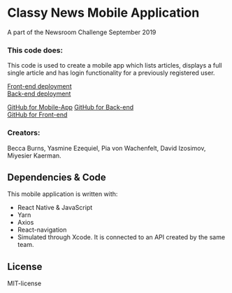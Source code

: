 # Classy News Mobile Application
A part of the Newsroom Challenge September 2019

### This code does:
This code is used to create a mobile app which lists articles, displays a full single article and has login functionality for a previously registered user.

[Front-end deployment](https://classynews.netlify.com/)   
[Back-end deployment](https://classy-news-backend.herokuapp.com/)   

[GitHub for Mobile-App](https://github.com/CraftAcademy/classy_news_client/pulls)
[GitHub for Back-end](https://github.com/CraftAcademy/classy_news_backend)   
[GitHub for Front-end](https://github.com/CraftAcademy/classy_news_client)   

### Creators: 
Becca Burns, Yasmine Ezequiel, Pia von Wachenfelt, David Izosimov, Miyesier Kaerman.

## Dependencies & Code
This mobile application is written with:
- React Native & JavaScript
- Yarn
- Axios
- React-navigation
- Simulated through Xcode.
It is connected to an API created by the same team.

## License
MIT-license